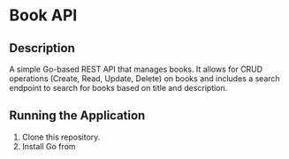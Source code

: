 # Book API

## Description

A simple Go-based REST API that manages books. It allows for CRUD operations (Create, Read, Update, Delete) on books and includes a search endpoint to search for books based on title and description.

## Running the Application

1. Clone this repository.
2. Install Go from
